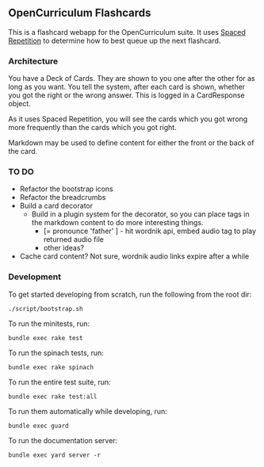 ## OpenCurriculum Flashcards
This is a flashcard webapp for the OpenCurriculum suite.  It uses [Spaced
Repetition][spaced-repetition] to determine how to
best queue up the next flashcard.

### Architecture
You have a Deck of Cards.  They are shown to you one after the other for as long
as you want.  You tell the system, after each card is shown, whether you got the
right or the wrong answer.  This is logged in a CardResponse object.

As it uses Spaced Repetition, you will see the cards which you got wrong more
frequently than the cards which you got right.

Markdown may be used to define content for either the front or the back of the
card.

### TO DO
- Refactor the bootstrap icons
- Refactor the breadcrumbs
- Build a card decorator
  - Build in a plugin system for the decorator, so you can place tags in the
    markdown content to do more interesting things.
    - [= pronounce 'father' ] - hit wordnik api, embed audio tag to play
      returned audio file
    - other ideas?
- Cache card content?  Not sure, wordnik audio links expire after a while

### Development

To get started developing from scratch, run the following from the root dir:

    ./script/bootstrap.sh

To run the minitests, run:

    bundle exec rake test

To run the spinach tests, run:

    bundle exec rake spinach

To run the entire test suite, run:

    bundle exec rake test:all

To run them automatically while developing, run:

    bundle exec guard

To run the documentation server:

    bundle exec yard server -r

[spaced-repetition]: http://en.wikipedia.org/wiki/Spaced_repetition
